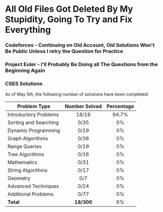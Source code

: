 # All Old Files Got Deleted By My Stupidity, Going To Try and Fix Everything

### Codeforces - Continuing on Old Account, Old Solutions Won't Be Public Unless I retry the Question for Practice

### Project Euler - I'll Probably Be Doing all The Questions from the Beginning Again

### CSES Solutions

As of May 5th, the following number of solutions have been completed:

| Problem Type          | Number Solved |  Percentage |
|-----------------------|:-------------:|:-----------:|
| Introductory Problems |     18/19     |    94.7%    |
| Sorting and Searching |     0/35      |     0%      |
| Dynamic Programming   |     0/19      |     0%      |
| Graph Algorithms      |     0/36      |     0%      |
| Range Queries         |     0/19      |     0%      |
| Tree Algorithms       |     0/16      |     0%      |
| Mathematics           |     0/31      |     0%      |
| String Algorithms     |     0/17      |     0%      |
| Geometry              |     0/7       |     0%      |
| Advanced Techniques   |     0/24      |     0%      |
| Additional Problems   |     0/77      |     0%      |
| **Total**             |  **18/300**   |     6%      |
